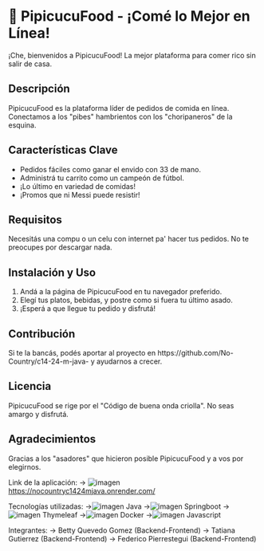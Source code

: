 <!DOCTYPE html>
<html>
<body>
  <h1>🍔 PipicucuFood - ¡Comé lo Mejor en Línea!</h1>
</body>
  <p>¡Che, bienvenidos a PipicucuFood! La mejor plataforma para comer rico sin salir de casa.</p>

  <h2>Descripción</h2>
  <p>PipicucuFood es la plataforma líder de pedidos de comida en línea. Conectamos a los "pibes" hambrientos con los "choripaneros" de la esquina.</p>

  <h2>Características Clave</h2>
  <ul>
    <li>Pedidos fáciles como ganar el envido con 33 de mano.</li>
    <li>Administrá tu carrito como un campeón de fútbol.</li>
    <li>¡Lo último en variedad de comidas!</li>
    <li>¡Promos que ni Messi puede resistir!</li>
  </ul>

  <h2>Requisitos</h2>
  <p>Necesitás una compu o un celu con internet pa' hacer tus pedidos. No te preocupes por descargar nada.</p>

  <h2>Instalación y Uso</h2>
  <ol>
    <li>Andá a la página de PipicucuFood en tu navegador preferido.</li>
    <li>Elegí tus platos, bebidas, y postre como si fuera tu último asado.</li>
    <li>¡Esperá a que llegue tu pedido y disfrutá!</li>
  </ol>

  <h2>Contribución</h2>
  <p>Si te la bancás, podés aportar al proyecto en https://github.com/No-Country/c14-24-m-java- y ayudarnos a crecer.</p>

  <h2>Licencia</h2>
  <p>PipicucuFood se rige por el "Código de buena onda criolla". No seas amargo y disfrutá.</p>

  <h2>Agradecimientos</h2>
  <p>Gracias a los "asadores" que hicieron posible PipicucuFood y a vos por elegirnos.</p>
</body>
</html>

Link de la aplicación: -> ![imagen](https://github.com/No-Country/c14-24-m-java-/assets/144521724/3508c14a-e5c6-4a1b-afe3-1a19fc415911) https://nocountryc1424mjava.onrender.com/

Tecnologías utilizadas: ->![imagen](https://github.com/No-Country/c14-24-m-java-/assets/144521724/1c20eea5-a795-40e2-940d-28da8df578e7) Java
                        ->![imagen](https://github.com/No-Country/c14-24-m-java-/assets/144521724/94853234-be2f-438f-b21d-91ca66b463bd) Springboot
                        ->![imagen](https://github.com/No-Country/c14-24-m-java-/assets/144521724/ccf48056-e8ac-4f97-ba20-2b63a5b97783) Thymeleaf
                        ->![imagen](https://github.com/No-Country/c14-24-m-java-/assets/144521724/3827fd57-4528-46fe-88ec-785f03b7f480) Docker
                        ->![imagen](https://github.com/No-Country/c14-24-m-java-/assets/144521724/4009f112-d791-449a-aed7-52b6f524b601) Javascript
                        
Integrantes: -> Betty Quevedo Gomez (Backend-Frontend)
             -> Tatiana Gutierrez (Backend-Frontend)
             -> Federico Pierrestegui (Backend-Frontend)
             
